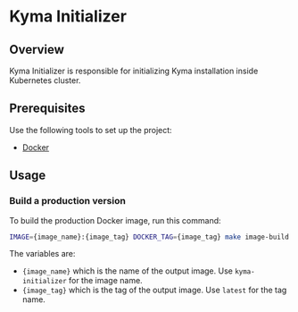 # Kyma Initializer

## Overview

Kyma Initializer is responsible for initializing Kyma installation inside Kubernetes cluster.

## Prerequisites

Use the following tools to set up the project:

* [Docker](https://www.docker.com/)

## Usage

### Build a production version

To build the production Docker image, run this command:

```bash
IMAGE={image_name}:{image_tag} DOCKER_TAG={image_tag} make image-build
```

The variables are:

* `{image_name}` which is the name of the output image. Use `kyma-initializer` for the image name.
* `{image_tag}` which is the tag of the output image. Use `latest` for the tag name.